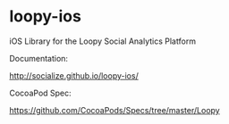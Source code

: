 loopy-ios
=========

iOS Library for the Loopy Social Analytics Platform

Documentation:

http://socialize.github.io/loopy-ios/

CocoaPod Spec:

https://github.com/CocoaPods/Specs/tree/master/Loopy
